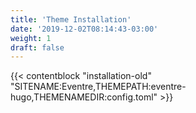 ```yaml
---
title: 'Theme Installation'
date: '2019-12-02T08:14:43-03:00'
weight: 1
draft: false
---
```


{{< contentblock "installation-old" "SITENAME:Eventre,THEMEPATH:eventre-hugo,THEMENAMEDIR:config.toml" >}}
